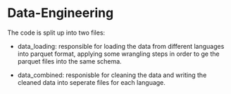 # Data-Engineering
The code is split up into two files:

- data_loading: responsible for loading the data from different languages into parquet format, applying some wrangling steps in order to ge the parquet files into the same schema.

- data_combined: responisble for cleaning the data and writing the cleaned data into seperate files for each language.

